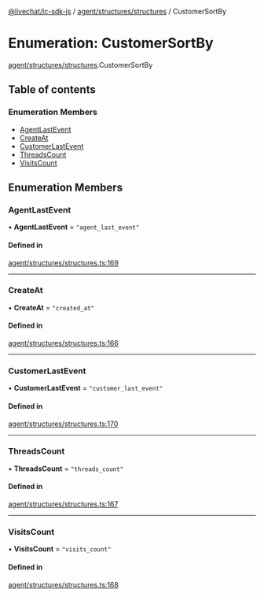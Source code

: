 [@livechat/lc-sdk-js](../README.md) / [agent/structures/structures](../modules/agent_structures_structures.md) / CustomerSortBy

# Enumeration: CustomerSortBy

[agent/structures/structures](../modules/agent_structures_structures.md).CustomerSortBy

## Table of contents

### Enumeration Members

- [AgentLastEvent](agent_structures_structures.CustomerSortBy.md#agentlastevent)
- [CreateAt](agent_structures_structures.CustomerSortBy.md#createat)
- [CustomerLastEvent](agent_structures_structures.CustomerSortBy.md#customerlastevent)
- [ThreadsCount](agent_structures_structures.CustomerSortBy.md#threadscount)
- [VisitsCount](agent_structures_structures.CustomerSortBy.md#visitscount)

## Enumeration Members

### AgentLastEvent

• **AgentLastEvent** = ``"agent_last_event"``

#### Defined in

[agent/structures/structures.ts:169](https://github.com/livechat/lc-sdk-js/blob/125a327/src/agent/structures/structures.ts#L169)

___

### CreateAt

• **CreateAt** = ``"created_at"``

#### Defined in

[agent/structures/structures.ts:166](https://github.com/livechat/lc-sdk-js/blob/125a327/src/agent/structures/structures.ts#L166)

___

### CustomerLastEvent

• **CustomerLastEvent** = ``"customer_last_event"``

#### Defined in

[agent/structures/structures.ts:170](https://github.com/livechat/lc-sdk-js/blob/125a327/src/agent/structures/structures.ts#L170)

___

### ThreadsCount

• **ThreadsCount** = ``"threads_count"``

#### Defined in

[agent/structures/structures.ts:167](https://github.com/livechat/lc-sdk-js/blob/125a327/src/agent/structures/structures.ts#L167)

___

### VisitsCount

• **VisitsCount** = ``"visits_count"``

#### Defined in

[agent/structures/structures.ts:168](https://github.com/livechat/lc-sdk-js/blob/125a327/src/agent/structures/structures.ts#L168)
